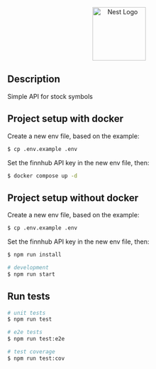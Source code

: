 <p align="center">
  <a href="http://nestjs.com/" target="blank"><img src="https://nestjs.com/img/logo-small.svg" width="120" alt="Nest Logo" /></a>
</p>

## Description

Simple API for stock symbols

## Project setup with docker

Create a new env file, based on the example:

```bash
$ cp .env.example .env
```

Set the finnhub API key in the new env file, then:

```bash
$ docker compose up -d
```

## Project setup without docker

Create a new env file, based on the example:

```bash
$ cp .env.example .env
```

Set the finnhub API key in the new env file, then:

```bash
$ npm run install

# development
$ npm run start
```

## Run tests

```bash
# unit tests
$ npm run test

# e2e tests
$ npm run test:e2e

# test coverage
$ npm run test:cov
```
